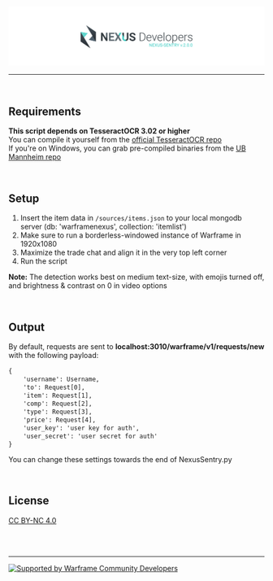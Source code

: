 [![Nexus-Sentry](/banner.png)](https://github.com/nexus-devs)

- - - -
<br>

## Requirements
**This script depends on TesseractOCR 3.02 or higher**<br>
You can compile it yourself from the [official TesseractOCR repo](https://github.com/tesseract-ocr/tesseract)<br>
If you're on Windows, you can grab pre-compiled binaries from the [UB Mannheim repo](https://github.com/UB-Mannheim/tesseract/wiki)

<br>

## Setup
1. Insert the item data in `/sources/items.json` to your local mongodb server (db: 'warframenexus', collection: 'itemlist')
2. Make sure to run a borderless-windowed instance of Warframe in 1920x1080
3. Maximize the trade chat and align it in the very top left corner
4. Run the script

**Note:** The detection works best on medium text-size, with emojis turned off, and brightness & contrast on 0 in video options

<br>

## Output
By default, requests are sent to **localhost:3010/warframe/v1/requests/new** with the following payload:

```
{
    'username': Username,
    'to': Request[0],
    'item': Request[1],
    'comp': Request[2],
    'type': Request[3],
    'price': Request[4],
    'user_key': 'user key for auth',
    'user_secret': 'user secret for auth'
}
```

You can change these settings towards the end of NexusSentry.py

<br>

## License
[CC BY-NC 4.0](https://creativecommons.org/licenses/by-nc/4.0/)

<br>
<br>

- - - -

[![Supported by Warframe Community Developers](https://github.com/Warframe-Community-Developers/banner/blob/master/banner.png)](https://github.com/Warframe-Community-Developers)
